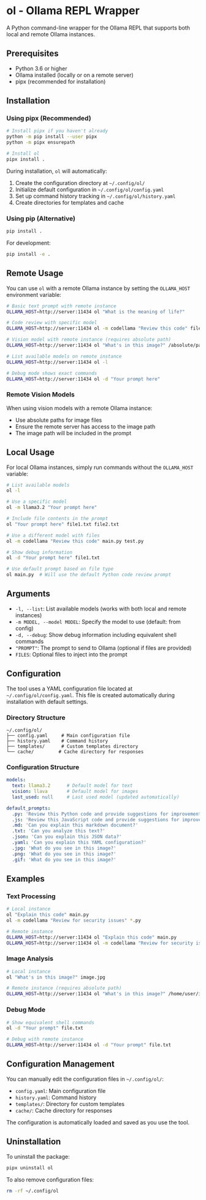 # ol - Ollama REPL Wrapper

A Python command-line wrapper for the Ollama REPL that supports both local and remote Ollama instances.

## Prerequisites

- Python 3.6 or higher
- Ollama installed (locally or on a remote server)
- pipx (recommended for installation)

## Installation

### Using pipx (Recommended)

```bash
# Install pipx if you haven't already
python -m pip install --user pipx
python -m pipx ensurepath

# Install ol
pipx install .
```

During installation, `ol` will automatically:
1. Create the configuration directory at `~/.config/ol/`
2. Initialize default configuration in `~/.config/ol/config.yaml`
3. Set up command history tracking in `~/.config/ol/history.yaml`
4. Create directories for templates and cache

### Using pip (Alternative)

```bash
pip install .
```

For development:

```bash
pip install -e .
```

## Remote Usage

You can use `ol` with a remote Ollama instance by setting the `OLLAMA_HOST` environment variable:

```bash
# Basic text prompt with remote instance
OLLAMA_HOST=http://server:11434 ol "What is the meaning of life?"

# Code review with specific model
OLLAMA_HOST=http://server:11434 ol -m codellama "Review this code" file.py

# Vision model with remote instance (requires absolute path)
OLLAMA_HOST=http://server:11434 ol "What's in this image?" /absolute/path/to/image.jpg

# List available models on remote instance
OLLAMA_HOST=http://server:11434 ol -l

# Debug mode shows exact commands
OLLAMA_HOST=http://server:11434 ol -d "Your prompt here"
```

### Remote Vision Models
When using vision models with a remote Ollama instance:
- Use absolute paths for image files
- Ensure the remote server has access to the image path
- The image path will be included in the prompt

## Local Usage

For local Ollama instances, simply run commands without the `OLLAMA_HOST` variable:

```bash
# List available models
ol -l

# Use a specific model
ol -m llama3.2 "Your prompt here"

# Include file contents in the prompt
ol "Your prompt here" file1.txt file2.txt

# Use a different model with files
ol -m codellama "Review this code" main.py test.py

# Show debug information
ol -d "Your prompt here" file1.txt

# Use default prompt based on file type
ol main.py  # Will use the default Python code review prompt
```

## Arguments

- `-l, --list`: List available models (works with both local and remote instances)
- `-m MODEL, --model MODEL`: Specify the model to use (default: from config)
- `-d, --debug`: Show debug information including equivalent shell commands
- `"PROMPT"`: The prompt to send to Ollama (optional if files are provided)
- `FILES`: Optional files to inject into the prompt

## Configuration

The tool uses a YAML configuration file located at `~/.config/ol/config.yaml`. This file is created automatically during installation with default settings.

### Directory Structure

```
~/.config/ol/
├── config.yaml     # Main configuration file
├── history.yaml    # Command history
├── templates/      # Custom templates directory
└── cache/         # Cache directory for responses
```

### Configuration Structure

```yaml
models:
  text: llama3.2      # Default model for text
  vision: llava       # Default model for images
  last_used: null     # Last used model (updated automatically)

default_prompts:
  .py: 'Review this Python code and provide suggestions for improvement:'
  .js: 'Review this JavaScript code and provide suggestions for improvement:'
  .md: 'Can you explain this markdown document?'
  .txt: 'Can you analyze this text?'
  .json: 'Can you explain this JSON data?'
  .yaml: 'Can you explain this YAML configuration?'
  .jpg: 'What do you see in this image?'
  .png: 'What do you see in this image?'
  .gif: 'What do you see in this image?'
```

## Examples

### Text Processing

```bash
# Local instance
ol "Explain this code" main.py
ol -m codellama "Review for security issues" *.py

# Remote instance
OLLAMA_HOST=http://server:11434 ol "Explain this code" main.py
OLLAMA_HOST=http://server:11434 ol -m codellama "Review for security issues" *.py
```

### Image Analysis

```bash
# Local instance
ol "What's in this image?" image.jpg

# Remote instance (requires absolute path)
OLLAMA_HOST=http://server:11434 ol "What's in this image?" /home/user/images/photo.jpg
```

### Debug Mode

```bash
# Show equivalent shell commands
ol -d "Your prompt" file.txt

# Debug with remote instance
OLLAMA_HOST=http://server:11434 ol -d "Your prompt" file.txt
```

## Configuration Management

You can manually edit the configuration files in `~/.config/ol/`:
- `config.yaml`: Main configuration file
- `history.yaml`: Command history
- `templates/`: Directory for custom templates
- `cache/`: Cache directory for responses

The configuration is automatically loaded and saved as you use the tool.

## Uninstallation

To uninstall the package:
```bash
pipx uninstall ol
```

To also remove configuration files:
```bash
rm -rf ~/.config/ol
``` 